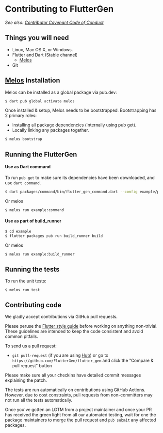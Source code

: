 # Contributing to FlutterGen

_See also: [Contributor Covenant Code of Conduct](https://github.com/FlutterGen/flutter_gen/blob/main/CODE_OF_CONDUCT.md)_

## Things you will need

 * Linux, Mac OS X, or Windows.
 * Flutter and Dart (Stable channel)
   * [Melos](https://melos.invertase.dev/)
 * Git

## [Melos](https://melos.invertase.dev/getting-started) Installation
Melos can be installed as a global package via pub.dev:
```sh
$ dart pub global activate melos
```

Once installed & setup, Melos needs to be bootstrapped. Bootstrapping has 2 primary roles:
- Installing all package dependencies (internally using pub get).
- Locally linking any packages together.
```sh
$ melos bootstrap
```

## Running the FlutterGen

#### Use as Dart command
To run `pub get` to make sure its dependencies have been downloaded, and use `dart command`.
```sh
$ dart packages/command/bin/flutter_gen_command.dart --config example/pubspec.yaml
```

Or melos
```sh
$ melos run example:command
```

#### Use as part of build_runner
```sh
$ cd example
$ flutter packages pub run build_runner build
```

Or melos
```sh
$ melos run example:build_runner
```

## Running the tests

To run the unit tests:

```
$ melos run test
```

## Contributing code

We gladly accept contributions via GitHub pull requests.

Please peruse the
[Flutter style guide](https://github.com/flutter/flutter/wiki/Style-guide-for-Flutter-repo) before
working on anything non-trivial. These guidelines are intended to
keep the code consistent and avoid common pitfalls.

To send us a pull request:

* `git pull-request` (if you are using [Hub](http://github.com/github/hub/)) or
  go to `https://github.com/FlutterGen/flutter_gen` and click the
  "Compare & pull request" button

Please make sure all your checkins have detailed commit messages explaining the patch.

The tests are run automatically on contributions using GitHub Actions. However, due to
cost constraints, pull requests from non-committers may not run all the tests
automatically.

Once you've gotten an LGTM from a project maintainer and once your PR has received
the green light from all our automated testing, wait for one the package maintainers
to merge the pull request and `pub submit` any affected packages.

